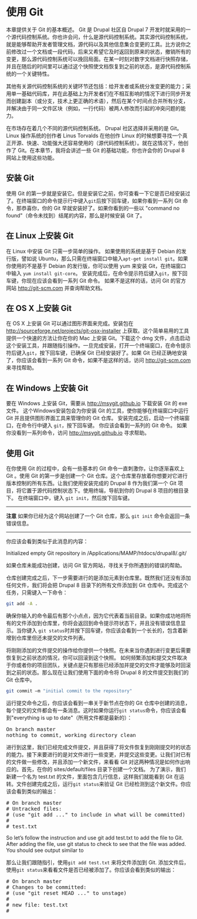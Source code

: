 # 使用 Git

本章提供关于 Git 的基本概述。 Git 是 Drupal 社区自 Drupal 7 开发时就采用的一个源代码控制系统。你也许会问，什么是源代码控制系统。其实源代码控制系统，就是能够帮助开发者管理文档，源代码以及其他信息集合变更的工具。比方说你之前修改过一个文档或一段代码，后来又希望它及时返回到原来的状态，撤销所有的变更，那么源代码控制系统可以挽回局面。在某一时刻对数字文档进行快照存储，并且在随后的时间里可以通过这个快照使文档恢复到之前的状态，是源代码控制系统的一个关键特性。

其他有关源代码控制系统的关键环节还包括：给开发者或系统分发变更的能力；采用单一基础代码库，并在此基础上为开发者们在不相互影响的情况下进行同步开发而创建副本（或分支，技术上更正确的术语），然后在某个时间点合并所有分支，并解决由于同一文件区块（例如，一行代码）被两人修改而引起的冲突问题的能力。

在市场存在着几个不同的源代码控制系统。 Drupal 社区选择并采用的是 Git。Linux 操作系统的创作者 Linus Torvalds 在他创作 Linux 的时候想要寻找一个真正开源、快速、功能强大还容易使用的（源代码控制系统）。就在这情况下，他创作了 Git。在本章节，我将会讲述一些 Git 的基础功能，你也许会你的 Drupal 8 网站上使用这些功能。

## 安装 Git


使用 Git 的第一步就是安装它。但是安装它之前，你可查看一下它是否已经安装过了。在终端窗口的命令提示行中键入`git`后按下<kbd>回车键</kbd>，如果你看到一系列 Git 命令，那恭喜你，你的 Git 早就安装好了。如果你看到的一些以 "command no found"（命令未找到）结尾的内容，那么是时候安装 Git 了。

## 在 Linux 上安装 Git

在 Linux 中安装 Git 只需一步简单的操作。 如果使用的系统是基于 Debian 的发行版，譬如说 Ubuntu，那么只需在终端窗口中输入`apt-get install git`。如果你使用的不是基于 Debian 的发行版，你可以使用 yum 来安装 Git，在终端窗口中输入 `yum install git-core`。 安装完成后，在命令提示符后键入`git`，按下<kbd>回车键</kbd>，你现在应该会看到一系列 Git 命令。 如果不是这样的话，访问 Git 的官方网站 http://git-scm.com 并查询帮助文档。

## 在 OS X 上安装 Git

在 OS X 上安装 Git 可以通过图形界面来完成。安装包在 http://sourceforge.net/projects/git-osx-installer 上获取。这个简单易用的工具提供一个快速的方法让你在你的 Mac 上安装 Git。下载这个 dmg 文件，点击启动这个安装工具，并跟随指引操作。一旦完成安装，打开一个终端窗口，在命令提示符后键入`git`，按下<kbd>回车键</kbd>，已确保 Git 已经安装好了。如果 Git 已经正确地安装了，你应该会看到一系列 Git 命令，如果不是这样的话，访问 http://git-scm.com 来寻找帮助。

## 在 Windows 上安装 Git

要在 Windows 上安装 Git，需要从 http://msygit.github.io 下载安装 Git 的 exe 文件。 这个Windows安装包会为你安装 Git 的工具，使你能够在终端窗口中运行 Git 并且提供图形界面工具来管理你的 Git 仓库。 安装完成之后，启动一个终端窗口，在命令行中键入 `git`，按下<kbd>回车键</kbd>。 你应该会看到一系列的 Git 命令。 如果你没看到一系列命令，访问 http://msygit.github.io 寻求帮助。

## 使用 Git

在你使用 Git 的过程中，会有一些基本的 Git 命令一直刺激你，让你逐渐喜欢上 Git 。使用 Git 的第一步是创建一个 Git 仓库。这个仓库里存放着你想要对它进行版本控制的所有东西。让我们使用安装完成的 Drupal 8 作为我们第一个 Git 项目，将它置于源代码控制状态下。使用终端，导航到你的 Drupal 8 项目的根目录下。 在终端窗口中，键入 `git init`，然后按下<kbd>回车键</kbd>。

------

**注意** 如果你已经为这个网站创建了一个 Git 仓库，那么 `git init` 命令会返回一条错误信息。

------

你应该会看到类似于此消息的内容：

Initialized empty Git repository in /Applications/MAMP/htdocs/drupal8/.git/

如果仓库未能成功创建，访问 Git 官方网站，寻找关于你所遇到的错误的帮助。

仓库创建完成之后，下一步需要进行的是添加元素到仓库里。既然我们还没有添加任何文件，我们将会把 Drupal 8 目录下的所有文件添加到 Git 仓库中。完成这个任务，只需键入一下命令：

```bash
git add -A .
```

确保你输入的命令最后有那个小点点，因为它代表着当前目录。如果你成功地将所有的文件添加到仓库里，你将会返回到命令提示符状态下，并且没有错误信息显示。当你键入 `git status`时并按下<kbd>回车键</kbd>，你应该会看到一个长长的，包含着新增到仓库里但还未提交的文件列表。

将刚刚添加的文件提交的操作给你提供一个快照。在未来当你遇到进行变更后需要恢复到之前状态的情况，你可以回滚到这个快照。 如何频繁添加和提交文件取决于你或者你的项目团队，关键点是只有那些已经添加并提交的文件才能够及时回滚到之前的状态。那么现在让我们使用下面的命令将 Drupal 8 的文件提交到我们的 Git 仓库中。

```bash
git commit –m "initial commit to the repository"
```

运行提交命令之后，你应该会看到一串关于新节点在你的 Git 仓库中创建的消息，每个提交的文件都会有一条消息。这时如果你运行`git status`命令，你应该会看到"everything is up to date"（所用文件都是最新的）：

<pre>
On branch master
nothing to commit, working directory clean
</pre>

进行到这里，我们已经完成文件提交，并且获得了将文件恢复到刚刚提交时的状态的能力。接下来要进行的是对文件进行一些变更，并提交这些变更。让我们对已有的文件做一些修改，并且添加一个新文件，来看看 Git 对这两种情况是如何作出响应的。首先，在你的 sites/default/files 目录下创建一个文档。 为了演示，我们新建一个名为 test.txt 的文件，里面包含几行信息，这样我们就能看到 Git 在运转。文件创建完成之后，运行`git status`来验证 Git 已经检测到这个新文件。你应该会看到类似的输出：

<pre>
# On branch master
# Untracked files:
# (use "git add <file>..." to include in what will be committed)
#
# test.txt
</pre>

So let’s follow the instruction and use git add test.txt to add the file to Git. After adding the file, use git status to check to see that the file was added. You should see output similar to

那么让我们跟随指引，使用`git add test.txt` 来将文件添加到 Git. 添加文件后，使用`git status`来看看文件是否已经被添加了。你应该会看到类似的输出：

<pre>
# On branch master
# Changes to be committed:
# (use "git reset HEAD <file>..." to unstage)
#
# new file: test.txt
#
</pre>




